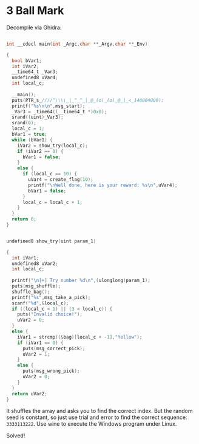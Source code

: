 # 3 Ball Mark

Decompile via Ghidra:

```c

int __cdecl main(int _Argc,char **_Argv,char **_Env)

{
  bool bVar1;
  int iVar2;
  __time64_t _Var3;
  undefined8 uVar4;
  int local_c;
  
  __main();
  puts(PTR_s_////^\\\\_|_^_^_|_@_(o)_(o)_@_|_<_140004000);
  printf("%s\n\n",msg_start);
  _Var3 = _time64((__time64_t *)0x0);
  srand((uint)_Var3);
  srand(0);
  local_c = 1;
  bVar1 = true;
  while (bVar1) {
    iVar2 = show_try(local_c);
    if (iVar2 == 0) {
      bVar1 = false;
    }
    else {
      if (local_c == 10) {
        uVar4 = create_flag(10);
        printf("\nWell done, here is your reward: %s\n",uVar4);
        bVar1 = false;
      }
      local_c = local_c + 1;
    }
  }
  return 0;
}


undefined8 show_try(uint param_1)

{
  int iVar1;
  undefined8 uVar2;
  int local_c;
  
  printf("\n[+] Try number %d\n",(ulonglong)param_1);
  puts(msg_shuffle);
  shuffle_bag();
  printf("%s",msg_take_a_pick);
  scanf("%d",&local_c);
  if ((local_c < 1) || (3 < local_c)) {
    puts("Invalid choice!");
    uVar2 = 0;
  }
  else {
    iVar1 = strcmp((&bag)[local_c + -1],"Yellow");
    if (iVar1 == 0) {
      puts(msg_correct_pick);
      uVar2 = 1;
    }
    else {
      puts(msg_wrong_pick);
      uVar2 = 0;
    }
  }
  return uVar2;
}
```

It shuffles the array and asks you to find the correct index. But the random seed is constant, so just use trial and error to find the correct sequence: `3333113222`. Use wine to execute the Windows program under Linux.

Solved!
